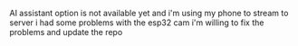 AI assistant option is not available yet and i'm using my phone to stream to server i had some problems with the esp32 cam i'm willing to fix the problems and update the repo

